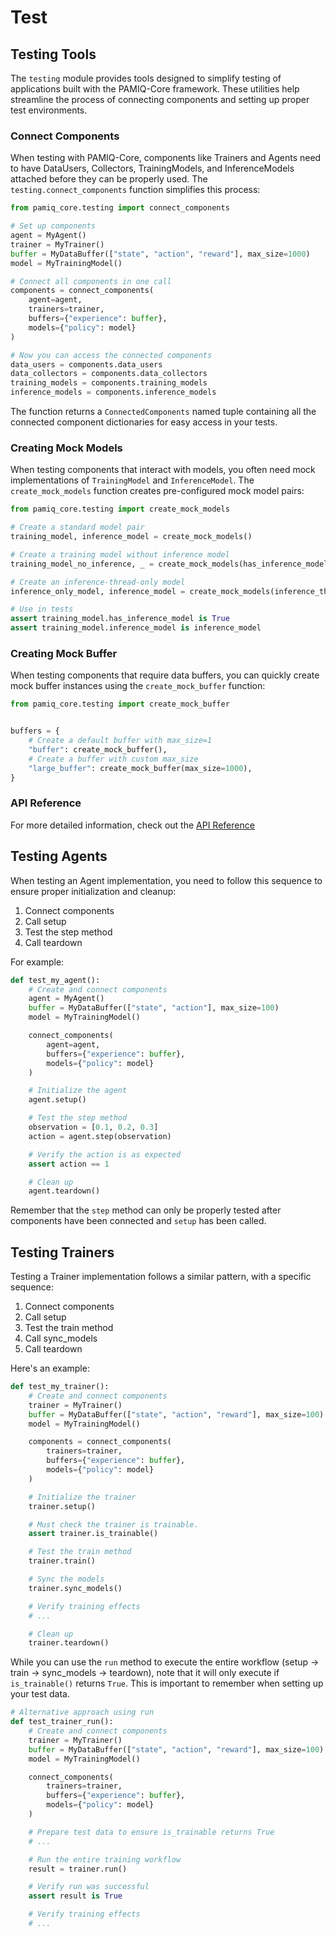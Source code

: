 # Test

## Testing Tools

The `testing` module provides tools designed to simplify testing of applications built with the PAMIQ-Core framework. These utilities help streamline the process of connecting components and setting up proper test environments.

### Connect Components

When testing with PAMIQ-Core, components like Trainers and Agents need to have DataUsers, Collectors, TrainingModels, and InferenceModels attached before they can be properly used. The `testing.connect_components` function simplifies this process:

```python
from pamiq_core.testing import connect_components

# Set up components
agent = MyAgent()
trainer = MyTrainer()
buffer = MyDataBuffer(["state", "action", "reward"], max_size=1000)
model = MyTrainingModel()

# Connect all components in one call
components = connect_components(
    agent=agent,
    trainers=trainer,
    buffers={"experience": buffer},
    models={"policy": model}
)

# Now you can access the connected components
data_users = components.data_users
data_collectors = components.data_collectors
training_models = components.training_models
inference_models = components.inference_models
```

The function returns a `ConnectedComponents` named tuple containing all the connected component dictionaries for easy access in your tests.

### Creating Mock Models

When testing components that interact with models, you often need mock implementations of `TrainingModel` and `InferenceModel`. The `create_mock_models` function creates pre-configured mock model pairs:

```python
from pamiq_core.testing import create_mock_models

# Create a standard model pair
training_model, inference_model = create_mock_models()

# Create a training model without inference model
training_model_no_inference, _ = create_mock_models(has_inference_model=False)

# Create an inference-thread-only model
inference_only_model, inference_model = create_mock_models(inference_thread_only=True)

# Use in tests
assert training_model.has_inference_model is True
assert training_model.inference_model is inference_model
```

### Creating Mock Buffer

When testing components that require data buffers, you can quickly create mock buffer instances using the `create_mock_buffer` function:

```python
from pamiq_core.testing import create_mock_buffer


buffers = {
    # Create a default buffer with max_size=1
    "buffer": create_mock_buffer(),
    # Create a buffer with custom max_size
    "large_buffer": create_mock_buffer(max_size=1000),
}
```

### API Reference

For more detailed information, check out the [API Reference](../api/testing.md)

## Testing Agents

When testing an Agent implementation, you need to follow this sequence to ensure proper initialization and cleanup:

1. Connect components
2. Call setup
3. Test the step method
4. Call teardown

For example:

```python
def test_my_agent():
    # Create and connect components
    agent = MyAgent()
    buffer = MyDataBuffer(["state", "action"], max_size=100)
    model = MyTrainingModel()

    connect_components(
        agent=agent,
        buffers={"experience": buffer},
        models={"policy": model}
    )

    # Initialize the agent
    agent.setup()

    # Test the step method
    observation = [0.1, 0.2, 0.3]
    action = agent.step(observation)

    # Verify the action is as expected
    assert action == 1

    # Clean up
    agent.teardown()
```

Remember that the `step` method can only be properly tested after components have been connected and `setup` has been called.

## Testing Trainers

Testing a Trainer implementation follows a similar pattern, with a specific sequence:

1. Connect components
2. Call setup
3. Test the train method
4. Call sync_models
5. Call teardown

Here's an example:

```python
def test_my_trainer():
    # Create and connect components
    trainer = MyTrainer()
    buffer = MyDataBuffer(["state", "action", "reward"], max_size=100)
    model = MyTrainingModel()

    components = connect_components(
        trainers=trainer,
        buffers={"experience": buffer},
        models={"policy": model}
    )

    # Initialize the trainer
    trainer.setup()

    # Must check the trainer is trainable.
    assert trainer.is_trainable()

    # Test the train method
    trainer.train()

    # Sync the models
    trainer.sync_models()

    # Verify training effects
    # ...

    # Clean up
    trainer.teardown()
```

While you can use the `run` method to execute the entire workflow (setup → train → sync_models → teardown), note that it will only execute if `is_trainable()` returns `True`. This is important to remember when setting up your test data.

```python
# Alternative approach using run
def test_trainer_run():
    # Create and connect components
    trainer = MyTrainer()
    buffer = MyDataBuffer(["state", "action", "reward"], max_size=100)
    model = MyTrainingModel()

    connect_components(
        trainers=trainer,
        buffers={"experience": buffer},
        models={"policy": model}
    )

    # Prepare test data to ensure is_trainable returns True
    # ...

    # Run the entire training workflow
    result = trainer.run()

    # Verify run was successful
    assert result is True

    # Verify training effects
    # ...
```
